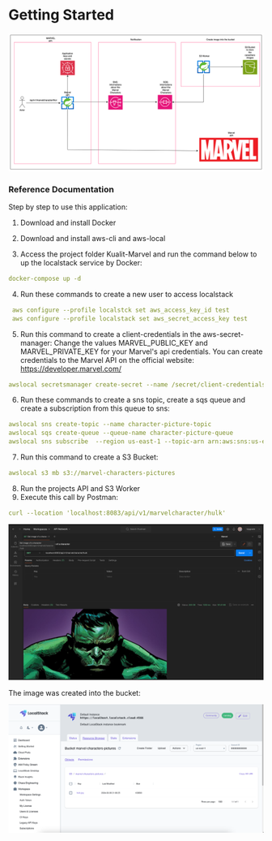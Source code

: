 # Getting Started


![img_3.png](img_3.png)

### Reference Documentation

Step by step to use this application:

1. Download and install Docker
2. Download and install aws-cli and aws-local


3. Access the project folder Kualit-Marvel and run the command below to up the localstack service by Docker:
```yml
docker-compose up -d
```
4. Run these commands to create a new user to access localstack

```yml
 aws configure --profile localstck set aws_access_key_id test
 aws configure --profile localstack set aws_secret_access_key test
```
5. Run this command to create a client-credentials in the aws-secret-manager:
   Change the values MARVEL_PUBLIC_KEY and MARVEL_PRIVATE_KEY for your Marvel's api credentials.
   You can create credentials to the Marvel API on the official website:
   https://developer.marvel.com/

```yml
awslocal secretsmanager create-secret --name /secret/client-credentials  --secret-string "{\"client-marvel-public-key\":\"MARVEL_PUBLIC_KEY\", \"client-marvel-private-key\":\"MARVEL_PRIVATE_KEY\"}"
```

6. Run these commands to create a sns topic, create a sqs queue and create a subscription from this queue to sns:

```yml
awslocal sns create-topic --name character-picture-topic
awslocal sqs create-queue --queue-name character-picture-queue
awslocal sns subscribe  --region us-east-1 --topic-arn arn:aws:sns:us-east-1:000000000000:character-picture-topic --protocol sqs --notification-endpoint arn:aws:sqs:us-east-1:000000000000:character-picture-queue
```

7. Run this command to create a S3 Bucket:

```yml
awslocal s3 mb s3://marvel-characters-pictures
```
8. Run the projects API and S3 Worker
9. Execute this call by Postman:

```yml
curl --location 'localhost:8083/api/v1/marvelcharacter/hulk'
```

![img.png](img.png)

The image was created into the bucket:

![img_1.png](img_1.png)


